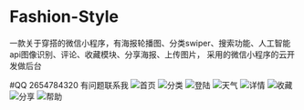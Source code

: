# Fashion-Style
一款关于穿搭的微信小程序，有海报轮播图、分类swiper、搜索功能、人工智能api图像识别、评论、收藏模块、分享海报、上传图片，
采用的微信小程序的云开发做后台

#QQ
2654784320  有问题联系我
![首页](https://7765-we-63574e-1258830969.tcb.qcloud.la/style/index.png?sign=fa330eb7734c4caf5cd82e1cb870585c&t=1587136079)
![分类](https://7765-we-63574e-1258830969.tcb.qcloud.la/style/category.png?sign=97329a8baaa496ac372ad4ea9e36c662&t=1587136153)
![登陆](https://7765-we-63574e-1258830969.tcb.qcloud.la/style/login.png?sign=c5bbe2cea3bf10d36878469f5eec2c2f&t=1587136057)
![天气](https://7765-we-63574e-1258830969.tcb.qcloud.la/style/weather.jpg?sign=cc7258b726a5dee6230c55835b371e7b&t=1587136165)
![详情](https://7765-we-63574e-1258830969.tcb.qcloud.la/style/detail.png?sign=e40aa48608fcc2bb9eb7c0c49ebf7a2a&t=1587136100)
![收藏](https://7765-we-63574e-1258830969.tcb.qcloud.la/style/collect.png?sign=8b83cdcb4145e400aa9280b600a00e6d&t=1587136135)
![分享](https://7765-we-63574e-1258830969.tcb.qcloud.la/style/share.png?sign=3d983a63a0b35ea0e03c5133bddd3f31&t=1587136022)
![帮助](https://7765-we-63574e-1258830969.tcb.qcloud.la/style/help.png?sign=b739da0f786c9410617fd4820c09824f&t=1587136090)
